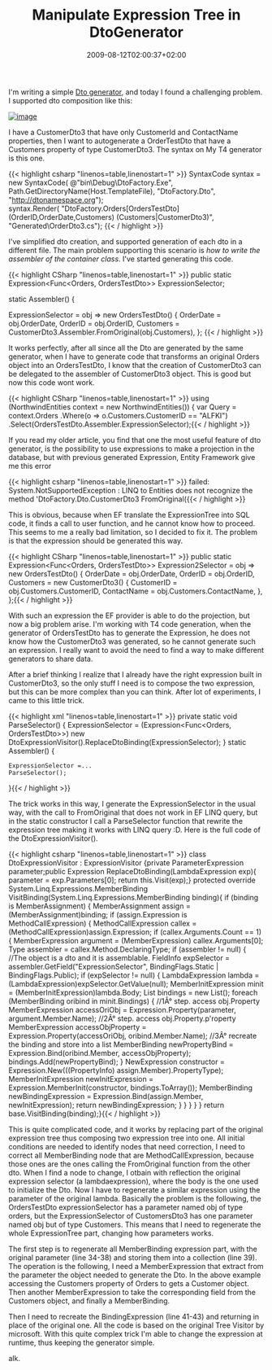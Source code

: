 ﻿---
title: "Manipulate Expression Tree in DtoGenerator"
description: ""
date: 2009-08-12T02:00:37+02:00
draft: false
tags: ["Visual Studio", "LINQ"]
categories: ["Programming"]
---
I'm writing a simple [Dto generator](http://www.codewrecks.com/blog/index.php/2009/07/31/dto-generator-and-repository-integration/), and today I found a challenging problem. I supported dto composition like this:

[![image](https://www.codewrecks.com/blog/wp-content/uploads/2009/08/image-thumb19.png "image")](https://www.codewrecks.com/blog/wp-content/uploads/2009/08/image19.png)

I have a CustomerDto3 that have only CustomerId and ContactName properties, then I want to autogenerate a OrderTestDto that have a Customers property of type CustomerDto3. The syntax on My T4 generator is this one.

{{< highlight csharp "linenos=table,linenostart=1" >}}
SyntaxCode syntax = new SyntaxCode(
    @"bin\Debug\DtoFactory.Exe", 
    Path.GetDirectoryName(Host.TemplateFile),
    "DtoFactory.Dto",
    "http://dtonamespace.org");   
syntax.Render(
    "DtoFactory.Orders[OrdersTestDto] (OrderID,OrderDate,Customers) (Customers|CustomerDto3)",
    "Generated\\OrderDto3.cs"); {{< / highlight >}}

<!-- Code inserted with Steve Dunn's Windows Live Writer Code Formatter Plugin.  http://dunnhq.com -->

I've simplified dto creation, and supported generation of each dto in a different file. The main problem supporting this scenario is *how to write the assembler of the container class*. I've started generating this code.

{{< highlight CSharp "linenos=table,linenostart=1" >}}
public static Expression<Func<Orders, OrdersTestDto>> ExpressionSelector;

static Assembler() {

ExpressionSelector = obj => new OrdersTestDto() {
        OrderDate = obj.OrderDate,
        OrderID = obj.OrderID,
        Customers = CustomerDto3.Assembler.FromOriginal(obj.Customers),
        }; {{< / highlight >}}

<!-- Code inserted with Steve Dunn's Windows Live Writer Code Formatter Plugin.  http://dunnhq.com -->

It works perfectly, after all since all the Dto are generated by the same generator, when I have to generate code that transforms an original Orders object into an OrdersTestDto, I know that the creation of CustomerDto3 can be delegated to the assembler of CustomerDto3 object. This is good but now this code wont work.

{{< highlight CSharp "linenos=table,linenostart=1" >}}
using (NorthwindEntities context = new NorthwindEntities())
    {
        var Query = context.Orders
           .Where(o => o.Customers.CustomerID == "ALFKI")
           .Select(OrdersTestDto.Assembler.ExpressionSelector);{{< / highlight >}}

<!-- Code inserted with Steve Dunn's Windows Live Writer Code Formatter Plugin.  http://dunnhq.com -->

If you read my older article, you find that one the most useful feature of dto generator, is the possibility to use expressions to make a projection in the database, but with previous generated Expression, Entity Framework give me this error

{{< highlight csharp "linenos=table,linenostart=1" >}}
failed: System.NotSupportedException : LINQ to Entities does not recognize the method 'DtoFactory.Dto.CustomerDto3 FromOriginal({{< / highlight >}}

<!-- Code inserted with Steve Dunn's Windows Live Writer Code Formatter Plugin.  http://dunnhq.com -->

This is obvious, because when EF translate the ExpressionTree into SQL code, it finds a call to user function, and he cannot know how to proceed. This seems to me a really bad limitation, so I decided to fix it. The problem is that the expression should be generated this way.

{{< highlight CSharp "linenos=table,linenostart=1" >}}
public static Expression<Func<Orders, OrdersTestDto>> Expression2Selector
    = obj => new OrdersTestDto()
      {
          OrderDate = obj.OrderDate,
          OrderID = obj.OrderID,
          Customers = new CustomerDto3()
          {
            CustomerID =  obj.Customers.CustomerID,
            ContactName = obj.Customers.ContactName,
          },
      };{{< / highlight >}}

<!-- Code inserted with Steve Dunn's Windows Live Writer Code Formatter Plugin.  http://dunnhq.com -->

With such an expression the EF provider is able to do the projection, but now a big problem arise. I'm working with T4 code generation, when the generator of OrdersTestDto has to generate the Expression, he does not know how the CustomerDto3 was generated, so he cannot generate such an expression. I really want to avoid the need to find a way to make different generators to share data.

After a brief thinking I realize that I already have the right expression built in CustomerDto3, so the only stuff I need is to compose the two expression, but this can be more complex than you can think. After lot of experiments, I came to this little trick.

{{< highlight xml "linenos=table,linenostart=1" >}}
private static void ParseSelector()
{
    ExpressionSelector = (Expression<Func<Orders, OrdersTestDto>>)
        new DtoExpressionVisitor().ReplaceDtoBinding(ExpressionSelector);
}
static Assembler() {

    ExpressionSelector =...
    ParseSelector();
}{{< / highlight >}}

<!-- Code inserted with Steve Dunn's Windows Live Writer Code Formatter Plugin.  http://dunnhq.com -->

The trick works in this way, I generate the ExpressionSelector in the usual way, with the call to FromOriginal that does not work in EF LINQ query, but in the static constructor I call a ParseSelector function that rewrite the expression tree making it works with LINQ query :D. Here is the full code of the DtoExpressionVisitor().

{{< highlight csharp "linenos=table,linenostart=1" >}}
class DtoExpressionVisitor : ExpressionVisitor
{private ParameterExpression parameter;public Expression ReplaceDtoBinding(LambdaExpression exp){	parameter = exp.Parameters[0];	return this.Visit(exp);}
protected override System.Linq.Expressions.MemberBinding VisitBinding(System.Linq.Expressions.MemberBinding binding){	if (binding is MemberAssignment)	{		MemberAssignment assign = (MemberAssignment)binding;		if (assign.Expression is MethodCallExpression)		{			MethodCallExpression callex = (MethodCallExpression)assign.Expression;			if (callex.Arguments.Count == 1)			{				MemberExpression argument = (MemberExpression) callex.Arguments[0];				Type assembler = callex.Method.DeclaringType;				if (assembler != null)				{					//The object is a dto and it is assemblable.					FieldInfo expSelector = assembler.GetField("ExpressionSelector", BindingFlags.Static | BindingFlags.Public);					if (expSelector != null)					{						LambdaExpression lambda = (LambdaExpression)expSelector.GetValue(null);						MemberInitExpression minit = (MemberInitExpression)lambda.Body;						List<MemberBinding> bindings = new List<MemberBinding>();						foreach (MemberBinding oribind in minit.Bindings)						{							//1Â° step. access obj.Property							MemberExpression accessOriObj = Expression.Property(parameter, argument.Member.Name);							//2Â° step. access obj.Property.p'roperty							MemberExpression accessObjProperty = Expression.Property(accessOriObj, oribind.Member.Name);							//3Â° recreate the binding and store into a list							MemberBinding newPropertyBind = Expression.Bind(oribind.Member, accessObjProperty);							bindings.Add(newPropertyBind);						}						NewExpression constructor = Expression.New(((PropertyInfo) assign.Member).PropertyType);						MemberInitExpression newInitExpression = Expression.MemberInit(constructor, bindings.ToArray());						MemberBinding newBindingExpression = Expression.Bind(assign.Member, newInitExpression);						return newBindingExpression;					}				}			}		}	}	return base.VisitBinding(binding);}{{< / highlight >}}

<!-- Code inserted with Steve Dunn's Windows Live Writer Code Formatter Plugin.  http://dunnhq.com -->

This is quite complicated code, and it works by replacing part of the original expression tree thus composing two expression tree into one. All initial conditions are needed to identify nodes that need correction, I need to correct all MemberBinding node that are MethodCallExpression, because those ones are the ones calling the FromOriginal function from the other dto. When I find a node to change, I otbain with reflection the original expression selector (a lambdaexpression), where the body is the one used to initialize the Dto. Now I have to regenerate a similar expression using the parameter of the original lambda. Basically the problem is the following, the OrdersTestDto expressionSelector has a parameter named obj of type orders, but the ExpressionSelector of CustomersDto3 has one parameter named obj but of type Customers. This means that I need to regenerate the whole ExpressionTree part, changing how parameters works.

The first step is to regenerate all MemberBinding expression part, with the original parameter (line 34-38) and storing them into a collection (line 39). The operation is the following, I need a MemberExpression that extract from the parameter the object needed to generate the Dto. In the above example accessing the Customers property of Orders to gets a Customer object. Then another MemberExpression to take the corresponding field from the Customers object, and finally a MemberBinding.

Then I need to recreate the BindingExpression (line 41-43) and returning in place of the original one. All the code is based on the original Tree Visitor by microsoft. With this quite complex trick I'm able to change the expression at runtime, thus keeping the generator simple.

alk.

